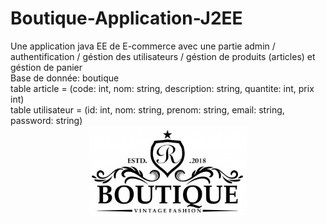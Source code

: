 # Boutique-Application-J2EE
Une application java EE de E-commerce avec une partie admin / authentification / géstion des utilisateurs / géstion de produits (articles) et géstion de panier <br />
Base de donnée: boutique <br />
table article = (code: int, nom: string, description: string, quantite: int, prix int) <br />
table utilisateur = (id: int, nom: string, prenom: string, email: string, password: string) <br />
<img src="https://github.com/MehdiBC/Boutique-Application-J2EE/blob/master/src/main/webapp/img/logo.jpg" style=" display: block; margin-left: auto; margin-right: auto; width: 50%;">
